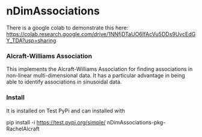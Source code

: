 # nDimAssociations

There is a google colab to demonstrate this here: https://colab.research.google.com/drive/1NNfjDTaUO6IfAcVu5DDs9UvcEdGY_TDA?usp=sharing

### Alcraft-Williams Association
This implements the Alcraft-Williams Association for finding associations in non-linear multi-dimensional data.
It has a particular advantage in being able to identify associations in sinusoidal data.

### Install
It is installed on Test PyPi and can installed with

pip install -i https://test.pypi.org/simple/ nDimAssociations-pkg-RachelAlcraft

 
